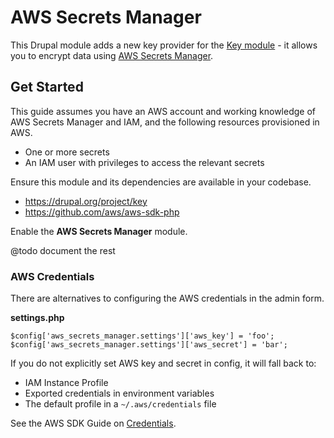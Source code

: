 # AWS Secrets Manager

This Drupal module adds a new key provider for the [Key module](https://www.drupal.org/project/key) - it allows you to encrypt data using [AWS Secrets Manager](https://aws.amazon.com/secrets-manager/).

## Get Started
This guide assumes you have an AWS account and working knowledge of AWS Secrets Manager and IAM, and the following resources provisioned in AWS.

* One or more secrets
* An IAM user with privileges to access the relevant secrets

Ensure this module and its dependencies are available in your codebase.

- https://drupal.org/project/key
- https://github.com/aws/aws-sdk-php

Enable the **AWS Secrets Manager** module.

@todo document the rest

### AWS Credentials

There are alternatives to configuring the AWS credentials in the admin form.

**settings.php**

```
$config['aws_secrets_manager.settings']['aws_key'] = 'foo';
$config['aws_secrets_manager.settings']['aws_secret'] = 'bar';
```

If you do not explicitly set AWS key and secret in config, it will fall back to:

* IAM Instance Profile
* Exported credentials in environment variables
* The default profile in a `~/.aws/credentials` file

See the AWS SDK Guide on [Credentials](http://docs.aws.amazon.com/aws-sdk-php/v3/guide/guide/credentials.html).
